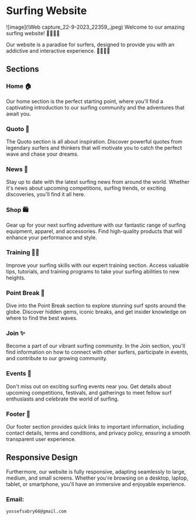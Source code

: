 # Surfing Website

![image](\Web capture_22-9-2023_22359_.jpeg)
Welcome to our amazing surfing website! 🌊🏄‍♂️🌊

Our website is a paradise for surfers, designed to provide you with an addictive and interactive experience. 🌴🌊🏄‍♂️

## Sections

### Home 🏠

Our home section is the perfect starting point, where you'll find a captivating introduction to our surfing community and the adventures that await you.

### Quoto 💭

The Quoto section is all about inspiration. Discover powerful quotes from legendary surfers and thinkers that will motivate you to catch the perfect wave and chase your dreams.

### News 📰

Stay up to date with the latest surfing news from around the world. Whether it's news about upcoming competitions, surfing trends, or exciting discoveries, you'll find it all here.

### Shop 🛍️

Gear up for your next surfing adventure with our fantastic range of surfing equipment, apparel, and accessories. Find high-quality products that will enhance your performance and style.

### Training 🏋️‍♂️

Improve your surfing skills with our expert training section. Access valuable tips, tutorials, and training programs to take your surfing abilities to new heights.

### Point Break 🌊

Dive into the Point Break section to explore stunning surf spots around the globe. Discover hidden gems, iconic breaks, and get insider knowledge on where to find the best waves.

### Join ✨

Become a part of our vibrant surfing community. In the Join section, you'll find information on how to connect with other surfers, participate in events, and contribute to our growing community.

### Events 🎉

Don't miss out on exciting surfing events near you. Get details about upcoming competitions, festivals, and gatherings to meet fellow surf enthusiasts and celebrate the world of surfing.

### Footer 🚢

Our footer section provides quick links to important information, including contact details, terms and conditions, and privacy policy, ensuring a smooth transparent user experience.

## Responsive Design

Furthermore, our website is fully responsive, adapting seamlessly to large, medium, and small screens. Whether you're browsing on a desktop, laptop, tablet, or smartphone, you'll have an immersive and enjoyable experience.

### Email:

```
yossefsabry66@gmail.com
```
